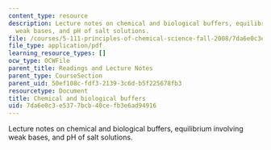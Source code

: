 ```yaml
---
content_type: resource
description: Lecture notes on chemical and biological buffers, equilibrium involving
  weak bases, and pH of salt solutions.
file: /courses/5-111-principles-of-chemical-science-fall-2008/7da6e0c3e5377bcb40cefb3e6ad94916_lecnotes22.pdf
file_type: application/pdf
learning_resource_types: []
ocw_type: OCWFile
parent_title: Readings and Lecture Notes
parent_type: CourseSection
parent_uid: 50ef108c-fdf3-2139-3c6d-b5f225678fb3
resourcetype: Document
title: Chemical and biological buffers
uid: 7da6e0c3-e537-7bcb-40ce-fb3e6ad94916
---
```

Lecture notes on chemical and biological buffers, equilibrium involving weak bases, and pH of salt solutions.

